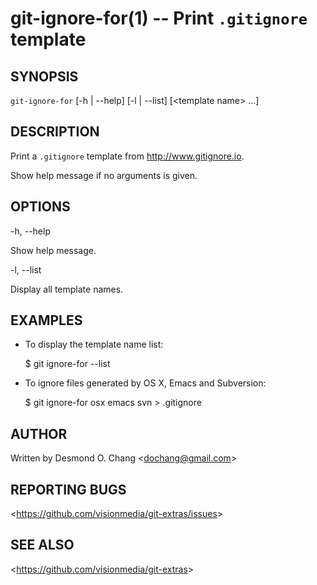 git-ignore-for(1) -- Print `.gitignore` template
================================================

## SYNOPSIS

`git-ignore-for` \[-h | --help] \[-l | --list] \[&lt;template name&gt; ...]

## DESCRIPTION

Print a `.gitignore` template from <http://www.gitignore.io>.

Show help message if no arguments is given.

## OPTIONS

  -h, --help

  Show help message.

  -l, --list

  Display all template names.

## EXAMPLES

  * To display the template name list:

    $ git ignore-for --list

  * To ignore files generated by OS X, Emacs and Subversion:

    $ git ignore-for osx emacs svn > .gitignore

## AUTHOR

Written by Desmond O. Chang &lt;<dochang@gmail.com>&gt;

## REPORTING BUGS

&lt;<https://github.com/visionmedia/git-extras/issues>&gt;

## SEE ALSO

&lt;<https://github.com/visionmedia/git-extras>&gt;
